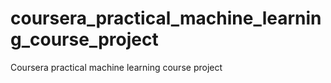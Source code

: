 # coursera_practical_machine_learning_course_project
Coursera practical machine learning course project
